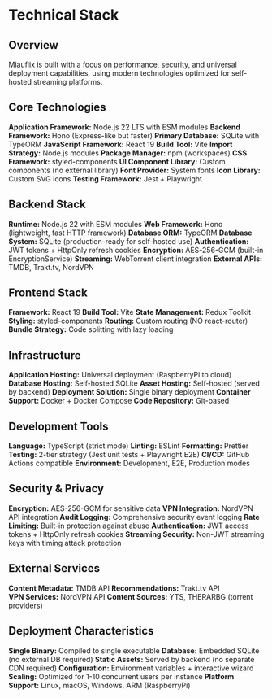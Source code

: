 # Technical Stack

## Overview

Miauflix is built with a focus on performance, security, and universal deployment capabilities, using modern technologies optimized for self-hosted streaming platforms.

## Core Technologies

**Application Framework:** Node.js 22 LTS with ESM modules
**Backend Framework:** Hono (Express-like but faster)
**Primary Database:** SQLite with TypeORM
**JavaScript Framework:** React 19
**Build Tool:** Vite
**Import Strategy:** Node.js modules
**Package Manager:** npm (workspaces)
**CSS Framework:** styled-components
**UI Component Library:** Custom components (no external library)
**Font Provider:** System fonts
**Icon Library:** Custom SVG icons
**Testing Framework:** Jest + Playwright

## Backend Stack

**Runtime:** Node.js 22 with ESM modules
**Web Framework:** Hono (lightweight, fast HTTP framework)
**Database ORM:** TypeORM
**Database System:** SQLite (production-ready for self-hosted use)
**Authentication:** JWT tokens + HttpOnly refresh cookies
**Encryption:** AES-256-GCM (built-in EncryptionService)
**Streaming:** WebTorrent client integration
**External APIs:** TMDB, Trakt.tv, NordVPN

## Frontend Stack

**Framework:** React 19
**Build Tool:** Vite
**State Management:** Redux Toolkit
**Styling:** styled-components
**Routing:** Custom routing (NO react-router)
**Bundle Strategy:** Code splitting with lazy loading

## Infrastructure

**Application Hosting:** Universal deployment (RaspberryPi to cloud)
**Database Hosting:** Self-hosted SQLite
**Asset Hosting:** Self-hosted (served by backend)
**Deployment Solution:** Single binary deployment
**Container Support:** Docker + Docker Compose
**Code Repository:** Git-based

## Development Tools

**Language:** TypeScript (strict mode)
**Linting:** ESLint
**Formatting:** Prettier
**Testing:** 2-tier strategy (Jest unit tests + Playwright E2E)
**CI/CD:** GitHub Actions compatible
**Environment:** Development, E2E, Production modes

## Security & Privacy

**Encryption:** AES-256-GCM for sensitive data
**VPN Integration:** NordVPN API integration
**Audit Logging:** Comprehensive security event logging
**Rate Limiting:** Built-in protection against abuse
**Authentication:** JWT access tokens + HttpOnly refresh cookies
**Streaming Security:** Non-JWT streaming keys with timing attack protection

## External Services

**Content Metadata:** TMDB API
**Recommendations:** Trakt.tv API  
**VPN Services:** NordVPN API
**Content Sources:** YTS, THERARBG (torrent providers)

## Deployment Characteristics

**Single Binary:** Compiled to single executable
**Database:** Embedded SQLite (no external DB required)
**Static Assets:** Served by backend (no separate CDN required)
**Configuration:** Environment variables + interactive wizard
**Scaling:** Optimized for 1-10 concurrent users per instance
**Platform Support:** Linux, macOS, Windows, ARM (RaspberryPi)
